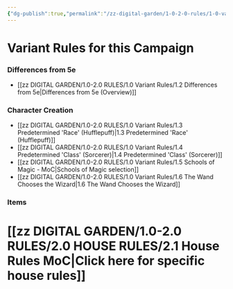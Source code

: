 ```yaml
---
{"dg-publish":true,"permalink":"/zz-digital-garden/1-0-2-0-rules/1-0-variant-rules/1-1-variant-rules-mo-c/","title":"Variant Rules"}
---
```


# Variant Rules for this Campaign

### Differences from 5e
- [[zz DIGITAL GARDEN/1.0-2.0 RULES/1.0 Variant Rules/1.2 Differences from 5e\|Differences from 5e (Overview)]]

### Character Creation
- [[zz DIGITAL GARDEN/1.0-2.0 RULES/1.0 Variant Rules/1.3 Predetermined 'Race' (Hufflepuff)\|1.3 Predetermined 'Race' (Hufflepuff)]]
- [[zz DIGITAL GARDEN/1.0-2.0 RULES/1.0 Variant Rules/1.4 Predetermined 'Class' (Sorcerer)\|1.4 Predetermined 'Class' (Sorcerer)]]
- [[zz DIGITAL GARDEN/1.0-2.0 RULES/1.0 Variant Rules/1.5 Schools of Magic - MoC\|Schools of Magic selection]]
- [[zz DIGITAL GARDEN/1.0-2.0 RULES/1.0 Variant Rules/1.6 The Wand Chooses the Wizard\|1.6 The Wand Chooses the Wizard]]

### Items


# [[zz DIGITAL GARDEN/1.0-2.0 RULES/2.0 HOUSE RULES/2.1 House Rules MoC\|Click here for specific house rules]]



